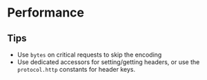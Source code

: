 # Performance

## Tips

-   Use `bytes` on critical requests to skip the encoding
-   Use dedicated accessors for setting/getting headers, or use the `protocol.http` constants
    for header keys.
